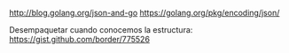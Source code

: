 http://blog.golang.org/json-and-go
https://golang.org/pkg/encoding/json/

Desempaquetar cuando conocemos la estructura:
https://gist.github.com/border/775526

